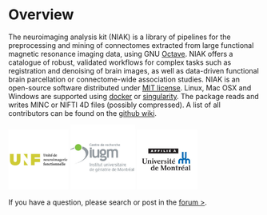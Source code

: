 # Overview
The neuroimaging analysis kit (NIAK) is a library of pipelines for the preprocessing and mining of connectomes extracted from large functional magnetic resonance imaging data, using GNU [Octave](http://www.gnu.org/software/octave/). NIAK offers a catalogue of robust, validated workflows for complex tasks such as registration and denoising of brain images, as well as data-driven functional brain parcellation or connectome-wide association studies. NIAK is an open-source software distributed under [MIT license](http://opensource.org/licenses/MIT). Linux, Mac OSX and Windows are supported using [docker](https://www.docker.com/) or [singularity](http://singularity.lbl.gov/). The package reads and writes MINC or NIFTI 4D files (possibly compressed). A list of all contributors can be found on the [github wiki](https://github.com/SIMEXP/niak/wiki/NIAK-contributors).

[<img src="https://raw.githubusercontent.com/SIMEXP/niak_manual/master/website/logo_unf.jpg" width="120px" />](http://www.unf-montreal.ca/)
[<img src="https://raw.githubusercontent.com/SIMEXP/niak_manual/master/website/logo_criugm.jpg" width="130px" />](http://www.criugm.qc.ca/)
[<img src="https://raw.githubusercontent.com/SIMEXP/niak_manual/master/website/logo_udm.jpg" width="120px" />](http://www.umontreal.ca/)

If you have a question, please search or post in the [forum >](http://www.nitrc.org/forum/forum.php?forum_id=1821).
